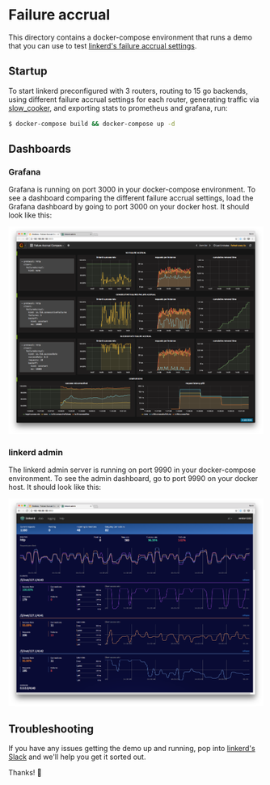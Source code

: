 # Failure accrual

This directory contains a docker-compose environment that runs a demo that you
can use to test [linkerd's failure accrual settings](
https://linkerd.io/features/circuit-breaking/#failure-accrual).

## Startup

To start linkerd preconfigured with 3 routers, routing to 15 go backends, using
different failure accrual settings for each router, generating traffic via
[slow_cooker](https://github.com/BuoyantIO/slow_cooker), and exporting stats to
prometheus and grafana, run:

```bash
$ docker-compose build && docker-compose up -d
```

## Dashboards

### Grafana

Grafana is running on port 3000 in your docker-compose environment. To see a
dashboard comparing the different failure accrual settings, load the Grafana
dashboard by going to port 3000 on your docker host. It should look like this:

![grafana](screenshot-grafana.png)

### linkerd admin

The linkerd admin server is running on port 9990 in your docker-compose
environment. To see the admin dashboard, go to port 9990 on your docker host. It
should look like this:

![linkerd](screenshot-linkerd.png)

## Troubleshooting

If you have any issues getting the demo up and running, pop into [linkerd's
Slack]( https://slack.linkerd.io) and we'll help you get it sorted out.

Thanks! 👋
